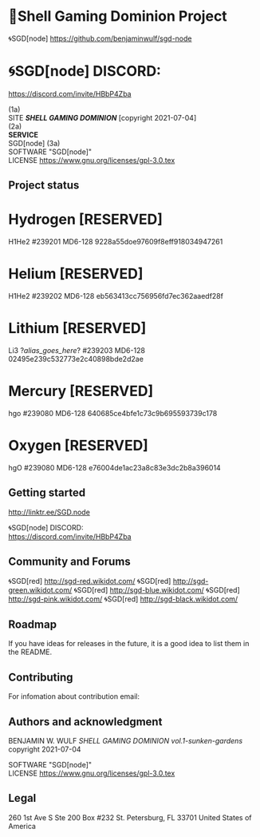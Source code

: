 # 🐚Shell Gaming Dominion Project

🌀SGD[node]
https://github.com/benjaminwulf/sgd-node

# 🌀SGD[node] DISCORD:
https://discord.com/invite/HBbP4Zba


(1a)<br>
SITE
<b><i>SHELL GAMING DOMINION</i></b> [copyright 2021-07-04] <br>
(2a)<br>
<b>SERVICE</b><br>
SGD[node]
(3a)<br>
SOFTWARE "SGD[node]" <br>
LICENSE
https://www.gnu.org/licenses/gpl-3.0.tex

## Project status

# Hydrogen [RESERVED]
H1He2
#239201
MD6-128
9228a55doe97609f8eff918034947261

# Helium [RESERVED]
H1He2
#239202
MD6-128
eb563413cc756956fd7ec362aaedf28f

# Lithium [RESERVED]
Li3
?_alias_goes_here_?
#239203
MD6-128
02495e239c532773e2c40898bde2d2ae

# Mercury [RESERVED]
hgo
#239080
MD6-128
640685ce4bfe1c73c9b695593739c178

# Oxygen [RESERVED]
hgO
#239080
MD6-128
e76004de1ac23a8c83e3dc2b8a396014


## Getting started 
http://linktr.ee/SGD.node

🌀SGD[node] DISCORD:<br>
https://discord.com/invite/HBbP4Zba <br>

## Community and Forums
🌀SGD[red]
http://sgd-red.wikidot.com/
🌀SGD[red]
http://sgd-green.wikidot.com/
🌀SGD[red]
http://sgd-blue.wikidot.com/
🌀SGD[red]
http://sgd-pink.wikidot.com/
🌀SGD[red]
http://sgd-black.wikidot.com/

## Roadmap
If you have ideas for releases in the future, it is a good idea to list them in the README.

## Contributing
For infomation about contribution email:

## Authors and acknowledgment
BENJAMIN W. WULF
*SHELL GAMING DOMINION vol.1-sunken-gardens* copyright 2021-07-04

SOFTWARE "SGD[node]" <br>
LICENSE
https://www.gnu.org/licenses/gpl-3.0.tex

## Legal

260 1st Ave S
Ste 200 Box #232
St. Petersburg, FL 33701
United States of America
